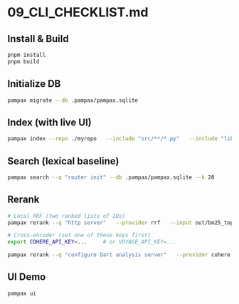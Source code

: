 # 09_CLI_CHECKLIST.md

## Install & Build
```bash
pnpm install
pnpm build
```

## Initialize DB
```bash
pampax migrate --db .pampax/pampax.sqlite
```

## Index (with live UI)
```bash
pampax index --repo ./myrepo   --include "src/**/*.py"   --include "lib/**/*.dart"
```

## Search (lexical baseline)
```bash
pampax search --q "router init" --db .pampax/pampax.sqlite --k 20
```

## Rerank
```bash
# Local RRF (two ranked lists of IDs)
pampax rerank --q "http server"   --provider rrf   --input out/bm25_top.json,out/vector_top.json   --topK 20

# Cross-encoder (set one of these keys first)
export COHERE_API_KEY=...     # or VOYAGE_API_KEY=...

pampax rerank --q "configure Dart analysis server"   --provider cohere   --input out/candidates.jsonl   --topK 50
```

## UI Demo
```bash
pampax ui
```
